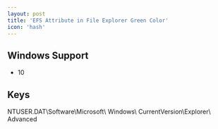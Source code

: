 ```yaml
---
layout: post
title: 'EFS Attribute in File Explorer Green Color'
icon: 'hash'
---
```


## Windows Support

- 10



## Keys

NTUSER.DAT\Software\Microsoft\ Windows\ CurrentVersion\Explorer\ Advanced

